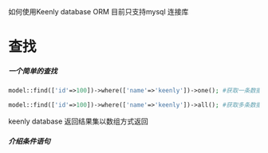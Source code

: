 如何使用Keenly database ORM 目前只支持mysql 连接库
# 查找
##### 一个简单的查找
```php
model::find(['id'=>100])->where(['name'=>'keenly'])->one(); #获取一条数据
```
```php
model::find(['id'=>100])->where(['name'=>'keenly'])->all(); #获取多条数据
```
keenly database 返回结果集以数组方式返回
##### 介绍条件语句
